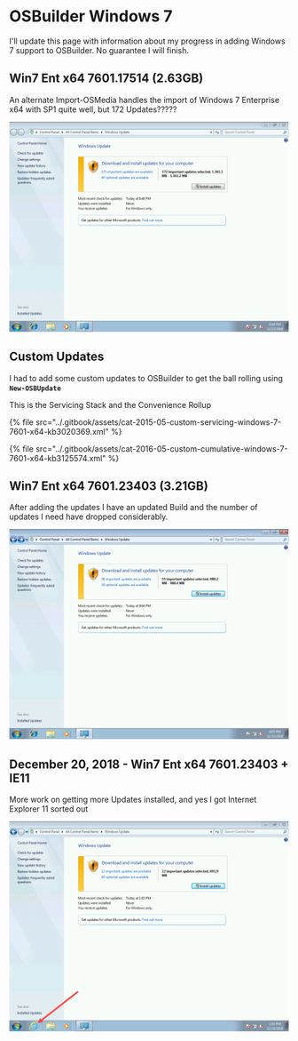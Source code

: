 # OSBuilder Windows 7

I'll update this page with information about my progress in adding Windows 7 support to OSBuilder.  No guarantee I will finish.

## Win7 Ent x64 7601.17514 \(2.63GB\)

An alternate Import-OSMedia handles the import of Windows 7 Enterprise x64 with SP1 quite well, but 172 Updates?????

![](../.gitbook/assets/2018-12-13_20-41-01.png)

## Custom Updates

I had to add some custom updates to OSBuilder to get the ball rolling using **`New-OSBUpdate`**

This is the Servicing Stack and the Convenience Rollup

{% file src="../.gitbook/assets/cat-2015-05-custom-servicing-windows-7-7601-x64-kb3020369.xml" %}

{% file src="../.gitbook/assets/cat-2016-05-custom-cumulative-windows-7-7601-x64-kb3125574.xml" %}

## Win7 Ent x64 7601.23403 \(3.21GB\)

After adding the updates I have an updated Build and the number of updates I need have dropped considerably.

![](../.gitbook/assets/2018-12-13_21-05-51.png)

## December 20, 2018 - Win7 Ent x64 7601.23403 + IE11

More work on getting more Updates installed, and yes I got Internet Explorer 11 sorted out

![](../.gitbook/assets/2018-12-20_13-03-48.png)



